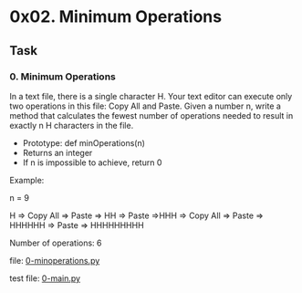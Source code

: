 # 0x02. Minimum Operations

## Task
### 0. Minimum Operations
In a text file, there is a single character H. Your text editor can execute only two operations in this file: Copy All and Paste. Given a number n, write a method that calculates the fewest number of operations needed to result in exactly n H characters in the file.

   + Prototype: def minOperations(n)
   + Returns an integer
   + If n is impossible to achieve, return 0

Example:

n = 9

H => Copy All => Paste => HH => Paste =>HHH => Copy All => Paste => HHHHHH => Paste => HHHHHHHHH

Number of operations: 6

file: [0-minoperations.py](0-minoperations.py)

test file: [0-main.py](0-main.py)

